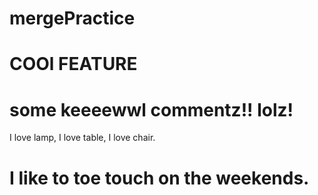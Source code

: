 # mergePractice
# COOl FEATURE 

# some keeeewwl commentz!! lolz!

I love lamp, I love table, I love chair.

# I like to toe touch on the weekends.
